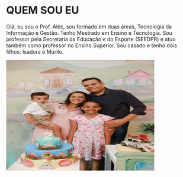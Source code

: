 # QUEM SOU EU

Olá, eu sou o Prof. Alex, sou formado em duas áreas, Tecnologia da Informação e Gestão. Tenho Mestrado em Ensino e Tecnologia. Sou professor pela Secretaria da Educação e do Esporte (SEEDPR) e atuo também como professor no Ensino Superior. Sou casado e tenho dois filhos: Isadora e Murilo.

<img src="2AnosMurilo--80.jpg" width = "400" height = "300" alt="Texto alternativo" title="Quem Sou eu" /> 
